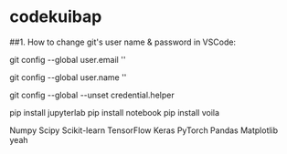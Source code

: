 # codekuibap



##1. How to change git's user name & password in VSCode:

git config --global user.email '<git-commit-address>'

git config --global user.name '<git-commit-username>'

git config --global --unset credential.helper


pip install jupyterlab
pip install notebook
pip install voila

Numpy
Scipy
Scikit-learn
TensorFlow
Keras
PyTorch
Pandas
Matplotlib
yeah
